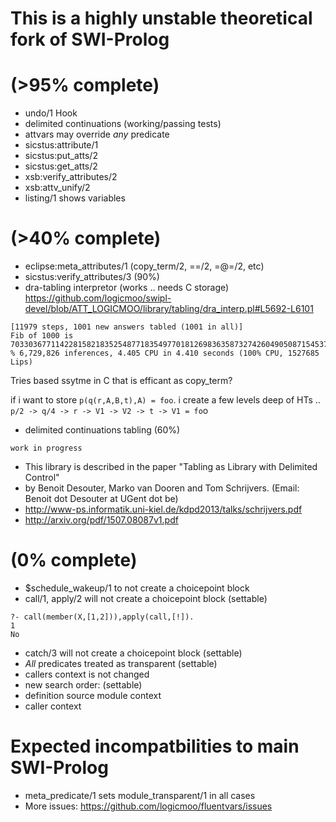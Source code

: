 This is a highly unstable theoretical fork of SWI-Prolog 
===========================================

(>95% complete)
===========================================
* undo/1 Hook
* delimited continuations (working/passing tests)
* attvars may override *any* predicate 
* sicstus:attribute/1
* sicstus:put_atts/2
* sicstus:get_atts/2
* xsb:verify_attributes/2
* xsb:attv_unify/2
* listing/1 shows variables

(>40% complete)
===========================================
* eclipse:meta_attributes/1  (copy_term/2, ==/2, =@=/2, etc)
* sicstus:verify_attributes/3 (90%)
* dra-tabling interpretor (works .. needs C storage)  https://github.com/logicmoo/swipl-devel/blob/ATT_LOGICMOO/library/tabling/dra_interp.pl#L5692-L6101
````
[11979 steps, 1001 new answers tabled (1001 in all)]
Fib of 1000 is 70330367711422815821835254877183549770181269836358732742604905087154537118196933579742249494562611733487750449241765991088186363265450223647106012053374121273867339111198139373125598767690091902245245323403501
% 6,729,826 inferences, 4.405 CPU in 4.410 seconds (100% CPU, 1527685 Lips)
````
Tries based ssytme in C that is efficant as copy_term?

if i want to store  `p(q(r,A,B,t),A) = foo`.   i create a few levels deep of HTs .. 
`p/2 -> q/4 -> r -> V1 -> V2 -> t -> V1 = fo`o

* delimited continuations tabling (60%)
````
work in progress
````
 * This library is described in the paper "Tabling as Library with Delimited Control" 
 * by Benoit Desouter, Marko van Dooren and Tom Schrijvers. (Email: Benoit dot Desouter at UGent dot be)
 * http://www-ps.informatik.uni-kiel.de/kdpd2013/talks/schrijvers.pdf
 * http://arxiv.org/pdf/1507.08087v1.pdf

(0% complete)
===========================================
* $schedule_wakeup/1 to not create a choicepoint block
* call/1, apply/2 will not create a choicepoint block (settable)

```
?- call(member(X,[1,2])),apply(call,[!]).
1
No
```

* catch/3 will not create a choicepoint block (settable)
* *All* predicates treated as transparent (settable)
 * callers context is not changed 
 * new search order: (settable)
  * definition source module context
  * caller context



Expected incompatbilities to main SWI-Prolog
===========================================
* meta_predicate/1 sets module_transparent/1 in all cases
* More issues: https://github.com/logicmoo/fluentvars/issues


